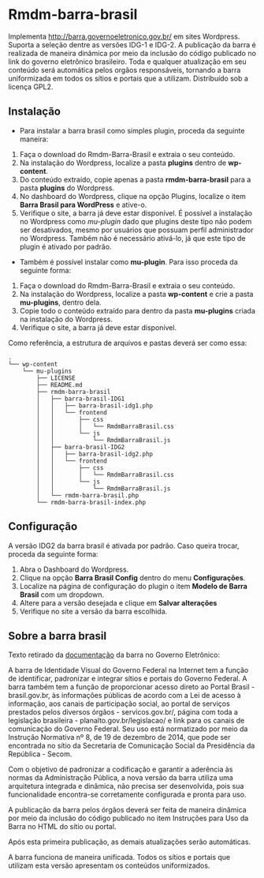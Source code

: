 # Rmdm-barra-brasil
Implementa http://barra.governoeletronico.gov.br/ em sites Wordpress. Suporta a seleção dentre as versões IDG-1 e IDG-2. A publicação da barra é realizada de maneira dinâmica por meio da inclusão do código publicado no link do governo eletrônico brasileiro. Toda e qualquer atualização em seu conteúdo será automática pelos orgãos responsáveis, tornando a barra uniformizada em todos os sítios e portais que a utilizam. Distribuído sob a licença GPL2.

## Instalação
* Para instalar a barra brasil como simples plugin, proceda da seguinte maneira:
1. Faça o download do Rmdm-Barra-Brasil e extraia o seu conteúdo.
2. Na instalação do Wordpress, localize a pasta **plugins** dentro de **wp-content**.
3. Do conteúdo extraído, copie apenas a pasta **rmdm-barra-brasil** para a pasta **plugins** do Wordpress.
4. No dashboard do Wordpress, clique na opção Plugins, localize o item **Barra Brasil para WordPress** e ative-o.
5. Verifique o site, a barra já deve estar disponível.
É possível a instalação no Wordpress como *mu-plugin* dado que plugins deste tipo não podem ser desativados, mesmo por usuários que possuam perfil administrador no Wordpress. Também não é necessário ativá-lo, já que este tipo de plugin é ativado por padrão.

* Também é possível instalar como **mu-plugin**. Para isso proceda da seguinte forma:
1. Faça o download do Rmdm-Barra-Brasil e extraia o seu conteúdo.
2. Na instalação do Wordpress, localize a pasta **wp-content** e crie a pasta **mu-plugins**, dentro dela.
3. Copie todo o conteúdo extraído para dentro da pasta **mu-plugins** criada na instalação do Wordpress.
4. Verifique o site, a barra já deve estar disponível.

Como referência, a estrutura de arquivos e pastas deverá ser como essa:
```
.
└── wp-content
    └── mu-plugins
        ├── LICENSE
        ├── README.md
        ├── rmdm-barra-brasil
        │   ├── barra-brasil-IDG1
        │   │   ├── barra-brasil-idg1.php
        │   │   └── frontend
        │   │       ├── css
        │   │       │   └── RmdmBarraBrasil.css
        │   │       └── js
        │   │           └── RmdmBarraBrasil.js
        │   ├── barra-brasil-IDG2
        │   │   ├── barra-brasil-idg2.php
        │   │   └── frontend
        │   │       ├── css
        │   │       │   └── RmdmBarraBrasil.css
        │   │       └── js
        │   │           └── RmdmBarraBrasil.js
        │   └── rmdm-barra-brasil.php
        └── rmdm-barra-brasil-index.php
```

## Configuração
A versão IDG2 da barra brasil é ativada por padrão. Caso queira trocar, proceda da seguinte forma:
1. Abra o Dashboard do Wordpress.
2. Clique na opção **Barra Brasil Config** dentro do menu **Configurações**. 
3. Localize na página de configuração do plugin o item **Modelo de Barra Brasil** com um dropdown.
4. Altere para a versão desejada e clique em **Salvar alterações**
5. Verifique no site a versão da barra escolhida.

## Sobre a barra brasil
Texto retirado da [documentação](https://barra.governoeletronico.gov.br/atualize.html#:~:text=A%20barra%20de%20Identidade%20Visual,e%20portais%20do%20Governo%20Federal.) da barra no Governo Eletrônico:

A barra de Identidade Visual do Governo Federal na Internet tem a função de identificar, padronizar e integrar sítios e portais do Governo Federal. A barra também tem a função de proporcionar acesso direto ao Portal Brasil - brasil.gov.br, às informações públicas de acordo com a Lei de acesso à informação, aos canais de participação social, ao portal de serviços prestados pelos diversos órgãos - servicos.gov.br/, página com toda a legislação brasileira - planalto.gov.br/legislacao/ e link para os canais de comunicação do Governo Federal. Seu uso está normatizado por meio da Instrução Normativa nº 8, de 19 de dezembro de 2014, que pode ser encontrada no sítio da Secretaria de Comunicação Social da Presidência da República - Secom.

Com o objetivo de padronizar a codificação e garantir a aderência às normas da Administração Pública, a nova versão da barra utiliza uma arquitetura integrada e dinâmica, não precisa ser desenvolvida, pois sua funcionalidade encontra-se corretamente configurada e pronta para uso.

A publicação da barra pelos órgãos deverá ser feita de maneira dinâmica por meio da inclusão do código publicado no item Instruções para Uso da Barra no HTML do sítio ou portal.

Após esta primeira publicação, as demais atualizações serão automáticas.

A barra funciona de maneira unificada. Todos os sítios e portais que utilizam esta versão apresentam os conteúdos uniformizados.
